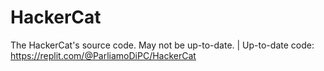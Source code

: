 # HackerCat
The HackerCat's source code. May not be up-to-date. | Up-to-date code: https://replit.com/@ParliamoDiPC/HackerCat
